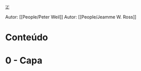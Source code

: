 [🇿](zotero://select/library/items/ZYDS3UYJ)

Autor: [[People/Peter Weil]]  Autor: [[People/Jeamme W. Ross]]  

# Conteúdo

# 0 - Capa

